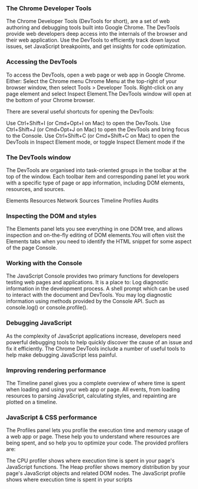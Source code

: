 ### The Chrome Developer Tools
The Chrome Developer Tools (DevTools for short), are a set of web authoring and debugging tools built into Google Chrome. The DevTools provide web developers deep access into the internals of the browser and their web application. Use the DevTools to efficiently track down layout issues, set JavaScript breakpoints, and get insights for code optimization.

### Accessing the DevTools

To access the DevTools, open a web page or web app in Google Chrome. Either:
Select the Chrome menu Chrome Menu at the top-right of your browser window, then select Tools > Developer Tools.
Right-click on any page element and select Inspect Element.The DevTools window will open at the bottom of your Chrome browser.

There are several useful shortcuts for opening the DevTools:

Use Ctrl+Shift+I (or Cmd+Opt+I on Mac) to open the DevTools.
Use Ctrl+Shift+J (or Cmd+Opt+J on Mac) to open the DevTools and bring focus to the Console.
Use Ctrl+Shift+C (or Cmd+Shift+C on Mac) to open the DevTools in Inspect Element mode, or toggle Inspect Element mode if the 

### The DevTools window
The DevTools are organised into task-oriented groups in the toolbar at the top of the window. Each toolbar item and corresponding panel let you work with a specific type of page or app information, including DOM elements, resources, and sources.

Elements
Resources
Network
Sources
Timeline
Profiles
Audits

### Inspecting the DOM and styles
The Elements panel lets you see everything in one DOM tree, and allows inspection and on-the-fly editing of DOM elements.You will often visit the Elements tabs when you need to identify the HTML snippet for some aspect of the page
Console.

### Working with the Console
The JavaScript Console provides two primary functions for developers testing web pages and applications. It is a place to:
Log diagnostic information in the development process.
A shell prompt which can be used to interact with the document and DevTools.
You may log diagnostic information using methods provided by the Console API. Such as console.log() or console.profile().

### Debugging JavaScript
As the complexity of JavaScript applications increase, developers need powerful debugging tools to help quickly discover the cause of an issue and fix it efficiently. The Chrome DevTools include a number of useful tools to help make debugging JavaScript less painful.

### Improving rendering performance
The Timeline panel gives you a complete overview of where time is spent when loading and using your web app or page. All events, from loading resources to parsing JavaScript, calculating styles, and repainting are plotted on a timeline.

### JavaScript & CSS performance
The Profiles panel lets you profile the execution time and memory usage of a web app or page. These help you to understand where resources are being spent, and so help you to optimize your code. The provided profilers are:

The CPU profiler shows where execution time is spent in your page's JavaScript functions.
The Heap profiler shows memory distribution by your page's JavaScript objects and related DOM nodes.
The JavaScript profile shows where execution time is spent in your scripts


